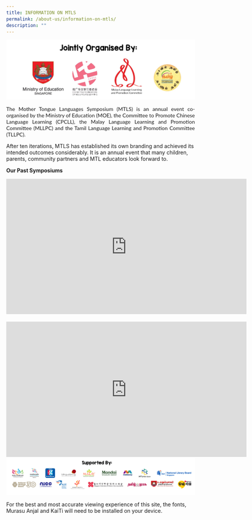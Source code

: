 ```yaml
---
title: INFORMATION ON MTLS
permalink: /about-us/information-on-mtls/
description: ""
---
```

<style>
		.btntop {
    position: fixed;
    float: right;
    bottom: 20px;
    right: 80px;
    z-index: 99;
    boder: none;
    background-color: #3bb9ff;
    cursor: pointer;
    padding: 15px;
    boder-radius: 4px;
    color: #fff;
    font-weight: 600;
}
@media only screen and (max-width: 600px) {
  iframe {
    width:100%;
  }
}
	</style>
<img src="/images/mtls23_organised by.png">
<p style="text-align:justify;font-family:Lato,sans-serif;">The Mother Tongue Languages Symposium (MTLS) is an annual event co-organised by the Ministry of Education (MOE), the Committee to Promote Chinese Language Learning (CPCLL), the Malay Language Learning and Promotion Committee (MLLPC) and the Tamil Language Learning and Promotion Committee (TLLPC).</p>

After ten iterations, MTLS has established its own branding and achieved its intended outcomes considerably. It is an annual event that many children, parents, community partners and MTL educators look forward to.

**Our Past Symposiums**
<iframe width="642" height="361" src="https://www.youtube.com/embed/wvuiXKf_bJ4" title="MTLS 2019 Event Highlights" frameborder="0" allow="accelerometer; autoplay; clipboard-write;" allowfullscreen=""></iframe>
<br><br>
<iframe width="642" height="361" src="https://www.youtube.com/embed/RXaW1jeuEj4" title="MTLS 2018 Highlights" frameborder="0" allow="accelerometer; autoplay; clipboard-write;" allowfullscreen=""></iframe>


<img src="/images/website about us banner.png">


For the best and most accurate viewing experience of this site, the fonts, Murasu Anjal and KaiTi will need to be installed on your device.